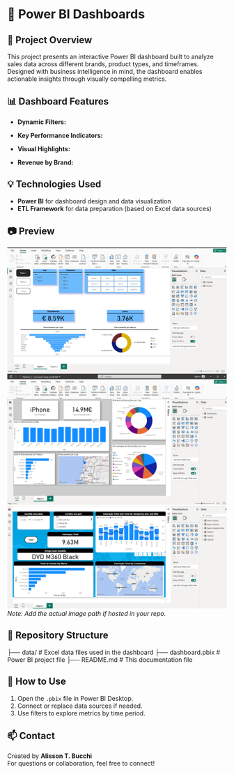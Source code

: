 # 🧮 Power BI Dashboards

## 📌 Project Overview
This project presents an interactive Power BI dashboard built to analyze sales data across different brands, product types, and timeframes. Designed with business intelligence in mind, the dashboard enables actionable insights through visually compelling metrics.

## 📊 Dashboard Features
- **Dynamic Filters:**  

- **Key Performance Indicators:**  

- **Visual Highlights:**  

- **Revenue by Brand:**  

## 💡 Technologies Used
- **Power BI** for dashboard design and data visualization  
- **ETL Framework** for data preparation (based on Excel data sources)  

## 📷 Preview
![Dashboard 1](<Screenshot 2025-08-03 200442.png>)
![Dashboard 2](<Screenshot 2025-08-04 194021.png>)
![Dashboard 3](<Screenshot 2025-08-04 194504.png>)
*Note: Add the actual image path if hosted in your repo.*

## 📁 Repository Structure

├── data/                 # Excel data files used in the dashboard 
├── dashboard.pbix        # Power BI project file 
├── README.md             # This documentation file

## 🚀 How to Use
1. Open the `.pbix` file in Power BI Desktop.  
2. Connect or replace data sources if needed.  
3. Use filters to explore metrics by time period.  

## 📫 Contact
Created by **Alisson T. Bucchi**  
For questions or collaboration, feel free to connect!
